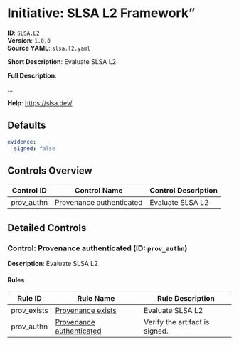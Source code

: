 # Initiative: SLSA L2 Framework”

**ID**: `SLSA.L2`  
**Version**: `1.0.0`  
**Source YAML**: `slsa.l2.yaml`  

**Short Description**: Evaluate SLSA L2

**Full Description**:

...

**Help**: https://slsa.dev/

## Defaults

```yaml
evidence:
  signed: false
```

## Controls Overview

| Control ID | Control Name | Control Description |
|------------|--------------|---------------------|
| prov_authn | Provenance authenticated | Evaluate SLSA L2 |

## Detailed Controls

### Control: Provenance authenticated (ID: `prov_authn`)
**Description**: Evaluate SLSA L2

#### Rules

| Rule ID | Rule Name | Rule Description |
|---------|----------|------------------|
| prov_exists | [Provenance exists](../rules/slsa/l1-provenance-exists.md) | Evaluate SLSA L2 |
| prov_authn | [Provenance authenticated](../rules/slsa/l2-provenance-authenticated.md) | Verify the artifact is signed. |
